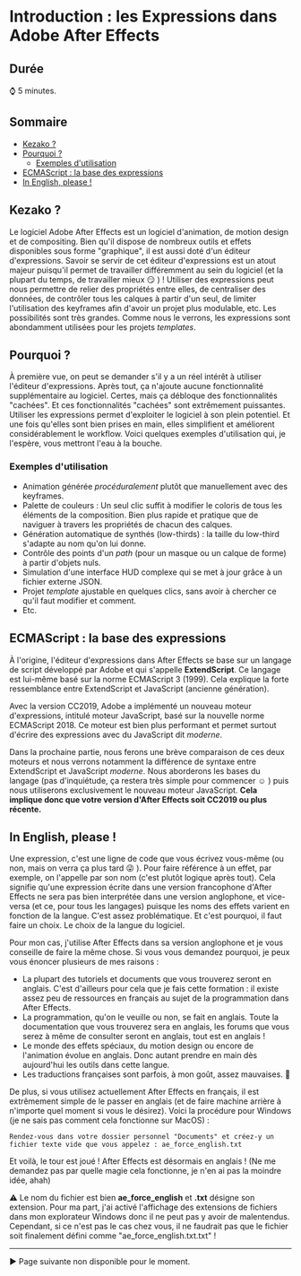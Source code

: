 <!-- omit in toc -->
# Introduction : les **Expressions** dans Adobe After Effects

<!-- omit in toc -->
## Durée

:watch: 5 minutes.

<!-- omit in toc -->
## Sommaire

- [Kezako ?](#kezako-)
- [Pourquoi ?](#pourquoi-)
  - [Exemples d'utilisation](#exemples-dutilisation)
- [ECMAScript : la base des expressions](#ecmascript--la-base-des-expressions)
- [In English, please !](#in-english-please-)

## Kezako ?

Le logiciel Adobe After Effects est un logiciel d'animation, de motion design et de compositing. Bien qu'il dispose de nombreux outils et effets disponibles sous forme "graphique", il est aussi doté d'un éditeur d'expressions. Savoir se servir de cet éditeur d'expressions est un atout majeur puisqu'il permet de travailler différemment au sein du logiciel (et la plupart du temps, de travailler mieux :smirk: ) ! Utiliser des expressions peut nous permettre de relier des propriétés entre elles, de centraliser des données, de contrôler tous les calques à partir d'un seul, de limiter l'utilisation des keyframes afin d'avoir un projet plus modulable, etc. Les possibilités sont très grandes. Comme nous le verrons, les expressions sont abondamment utilisées pour les projets *templates*. 

## Pourquoi ?

À première vue, on peut se demander s'il y a un réel intérêt à utiliser l'éditeur d'expressions. Après tout, ça n'ajoute aucune fonctionnalité supplémentaire au logiciel. Certes, mais ça débloque des fonctionnalités "cachées". Et ces fonctionnalités "cachées" sont extrêmement puissantes. Utiliser les expressions permet d'exploiter le logiciel à son plein potentiel. Et une fois qu'elles sont bien prises en main, elles simplifient et améliorent considérablement le workflow. Voici quelques exemples d'utilisation qui, je l'espère, vous mettront l'eau à la bouche.

### Exemples d'utilisation

- Animation générée *procéduralement* plutôt que manuellement avec des keyframes.
- Palette de couleurs : Un seul clic suffit à modifier le coloris de tous les éléments de la composition. Bien plus rapide et pratique que de naviguer à travers les propriétés de chacun des calques.
- Génération automatique de synthés (low-thirds) : la taille du low-third s'adapte au nom qu'on lui donne.
- Contrôle des points d'un *path* (pour un masque ou un calque de forme) à partir d'objets nuls.
- Simulation d'une interface HUD complexe qui se met à jour grâce à un fichier externe JSON.
- Projet *template* ajustable en quelques clics, sans avoir à chercher ce qu'il faut modifier et comment.
- Etc.

## ECMAScript : la base des expressions

À l'origine, l'éditeur d'expressions dans After Effects se base sur un langage de script développé par Adobe et qui s'appelle **ExtendScript**. Ce langage est lui-même basé sur la norme ECMAScript 3 (1999). Cela explique la forte ressemblance entre ExtendScript et JavaScript (ancienne génération).

Avec la version CC2019, Adobe a implémenté un nouveau moteur d'expressions, intitulé moteur JavaScript, basé sur la nouvelle norme ECMAScript 2018. Ce moteur est bien plus performant et permet surtout d'écrire des expressions avec du JavaScript dit *moderne*.

Dans la prochaine partie, nous ferons une brève comparaison de ces deux moteurs et nous verrons notamment la différence de syntaxe entre ExtendScript et JavaScript *moderne*. Nous aborderons les bases du langage (pas d'inquiétude, ça restera très simple pour commencer :relaxed: ) puis nous utiliserons exclusivement le nouveau moteur JavaScript. **Cela implique donc que votre version d'After Effects soit CC2019 ou plus récente.**

## In English, please !

Une expression, c'est une ligne de code que vous écrivez vous-même (ou non, mais on verra ça plus tard :stuck_out_tongue_winking_eye: ). Pour faire référence à un effet, par exemple, on l'appelle par son nom (c'est plutôt logique après tout). Cela signifie qu'une expression écrite dans une version francophone d'After Effects ne sera pas bien interprétée dans une version anglophone, et vice-versa (et ce, pour tous les langages) puisque les noms des effets varient en fonction de la langue. C'est assez problématique. Et c'est pourquoi, il faut faire un choix. Le choix de la langue du logiciel.

Pour mon cas, j'utilise After Effects dans sa version anglophone et je vous conseille de faire la même chose. Si vous vous demandez pourquoi, je peux vous énoncer plusieurs de mes raisons :

- La plupart des tutoriels et documents que vous trouverez seront en anglais. C'est d'ailleurs pour cela que je fais cette formation : il existe assez peu de ressources en français au sujet de la programmation dans After Effects.
- La programmation, qu'on le veuille ou non, se fait en anglais. Toute la documentation que vous trouverez sera en anglais, les forums que vous serez à même de consulter seront en anglais, tout est en anglais !
- Le monde des effets spéciaux, du motion design ou encore de l'animation évolue en anglais. Donc autant prendre en main dès aujourd'hui les outils dans cette langue.
- Les traductions françaises sont parfois, à mon goût, assez mauvaises. :grimacing:

De plus, si vous utilisez actuellement After Effects en français, il est extrêmement simple de le passer en anglais (et de faire machine arrière à n'importe quel moment si vous le désirez). Voici la procédure pour Windows (je ne sais pas comment cela fonctionne sur MacOS) :

```
Rendez-vous dans votre dossier personnel "Documents" et créez-y un fichier texte vide que vous appelez : ae_force_english.txt
```

Et voilà, le tour est joué ! After Effects est désormais en anglais ! (Ne me demandez pas par quelle magie cela fonctionne, je n'en ai pas la moindre idée, ahah)

:warning: Le nom du fichier est bien **ae_force_english** et **.txt** désigne son extension. Pour ma part, j'ai activé l'affichage des extensions de fichiers dans mon explorateur Windows donc il ne peut pas y avoir de malentendus. Cependant, si ce n'est pas le cas chez vous, il ne faudrait pas que le fichier soit finalement défini comme "ae_force_english.txt.txt" !

-----

:arrow_forward: Page suivante non disponible pour le moment.